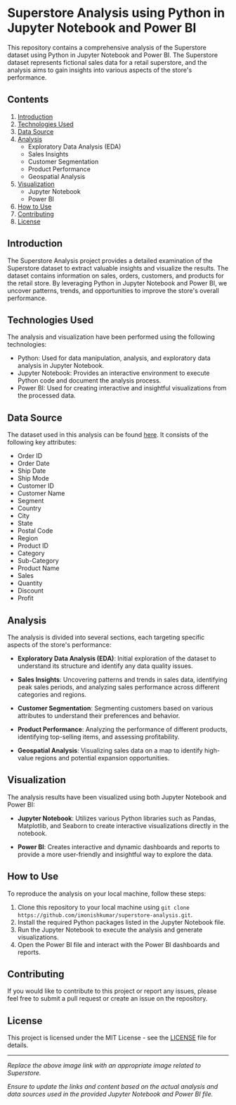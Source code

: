 # Superstore Analysis using Python in Jupyter Notebook and Power BI


This repository contains a comprehensive analysis of the Superstore dataset using Python in Jupyter Notebook and Power BI. The Superstore dataset represents fictional sales data for a retail superstore, and the analysis aims to gain insights into various aspects of the store's performance.

## Contents

1. [Introduction](#introduction)
2. [Technologies Used](#technologies-used)
3. [Data Source](#data-source)
4. [Analysis](#analysis)
    - Exploratory Data Analysis (EDA)
    - Sales Insights
    - Customer Segmentation
    - Product Performance
    - Geospatial Analysis
5. [Visualization](#visualization)
    - Jupyter Notebook
    - Power BI
6. [How to Use](#how-to-use)
7. [Contributing](#contributing)
8. [License](#license)

## Introduction

The Superstore Analysis project provides a detailed examination of the Superstore dataset to extract valuable insights and visualize the results. The dataset contains information on sales, orders, customers, and products for the retail store. By leveraging Python in Jupyter Notebook and Power BI, we uncover patterns, trends, and opportunities to improve the store's overall performance.

## Technologies Used

The analysis and visualization have been performed using the following technologies:

- Python: Used for data manipulation, analysis, and exploratory data analysis in Jupyter Notebook.
- Jupyter Notebook: Provides an interactive environment to execute Python code and document the analysis process.
- Power BI: Used for creating interactive and insightful visualizations from the processed data.

## Data Source

The dataset used in this analysis can be found [here](https://raw.githubusercontent.com/imonishkumar/superstore-analysis/main/datasets/superstore_dataset.csv). It consists of the following key attributes:

- Order ID
- Order Date
- Ship Date
- Ship Mode
- Customer ID
- Customer Name
- Segment
- Country
- City
- State
- Postal Code
- Region
- Product ID
- Category
- Sub-Category
- Product Name
- Sales
- Quantity
- Discount
- Profit

## Analysis

The analysis is divided into several sections, each targeting specific aspects of the store's performance:

- **Exploratory Data Analysis (EDA)**: Initial exploration of the dataset to understand its structure and identify any data quality issues.

- **Sales Insights**: Uncovering patterns and trends in sales data, identifying peak sales periods, and analyzing sales performance across different categories and regions.

- **Customer Segmentation**: Segmenting customers based on various attributes to understand their preferences and behavior.

- **Product Performance**: Analyzing the performance of different products, identifying top-selling items, and assessing profitability.

- **Geospatial Analysis**: Visualizing sales data on a map to identify high-value regions and potential expansion opportunities.

## Visualization

The analysis results have been visualized using both Jupyter Notebook and Power BI:

- **Jupyter Notebook**: Utilizes various Python libraries such as Pandas, Matplotlib, and Seaborn to create interactive visualizations directly in the notebook.

- **Power BI**: Creates interactive and dynamic dashboards and reports to provide a more user-friendly and insightful way to explore the data.

## How to Use

To reproduce the analysis on your local machine, follow these steps:

1. Clone this repository to your local machine using `git clone https://github.com/imonishkumar/superstore-analysis.git`.
2. Install the required Python packages listed in the Jupyter Notebook file.
3. Run the Jupyter Notebook to execute the analysis and generate visualizations.
4. Open the Power BI file and interact with the Power BI dashboards and reports.

## Contributing

If you would like to contribute to this project or report any issues, please feel free to submit a pull request or create an issue on the repository.

## License

This project is licensed under the MIT License - see the [LICENSE](https://github.com/imonishkumar/superstore-analysis/blob/main/LICENSE) file for details.

---
_Replace the above image link with an appropriate image related to Superstore._

_Ensure to update the links and content based on the actual analysis and data sources used in the provided Jupyter Notebook and Power BI file._
